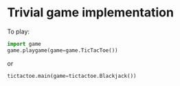 # Trivial game implementation

To play:
```python
import game
game.playgame(game=game.TicTacToe())
```
or
```python
tictactoe.main(game=tictactoe.Blackjack())
```
